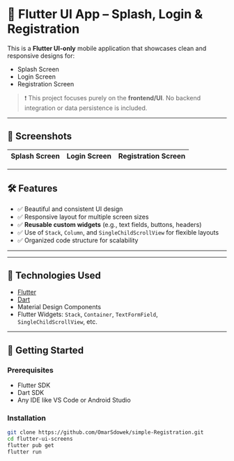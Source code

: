 # 🚀 Flutter UI App – Splash, Login & Registration

This is a **Flutter UI-only** mobile application that showcases clean and responsive designs for:
- Splash Screen
- Login Screen
- Registration Screen

> ❗ This project focuses purely on the **frontend/UI**. No backend integration or data persistence is included.

---

## 📸 Screenshots

| Splash Screen | Login Screen | Registration Screen |
|---------------|--------------|----------------------|


---

## 🛠️ Features

- ✅ Beautiful and consistent UI design
- ✅ Responsive layout for multiple screen sizes
- ✅ **Reusable custom widgets** (e.g., text fields, buttons, headers)
- ✅ Use of `Stack`, `Column`, and `SingleChildScrollView` for flexible layouts
- ✅ Organized code structure for scalability

---


---

## 🔧 Technologies Used

- [Flutter](https://flutter.dev/)
- [Dart](https://dart.dev/)
- Material Design Components
- Flutter Widgets: `Stack`, `Container`, `TextFormField`, `SingleChildScrollView`, etc.

---

## 🚀 Getting Started

### Prerequisites
- Flutter SDK
- Dart SDK
- Any IDE like VS Code or Android Studio

### Installation

```bash
git clone https://github.com/OmarSdowek/simple-Registration.git
cd flutter-ui-screens
flutter pub get
flutter run


